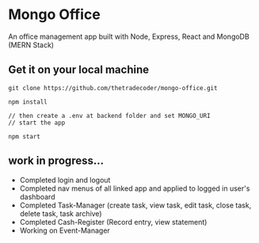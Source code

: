 # Mongo Office 
An office management app built with Node, Express, React and MongoDB (MERN Stack)

## Get it on your local machine
```
git clone https://github.com/thetradecoder/mongo-office.git

npm install

// then create a .env at backend folder and set MONGO_URI
// start the app

npm start
```

## work in progress...

* Completed login and logout
* Completed nav menus of all linked app and applied to logged in user's dashboard
* Completed Task-Manager (create task, view task, edit task, close task, delete task, task archive)
* Completed Cash-Register (Record entry, view statement)
* Working on Event-Manager
